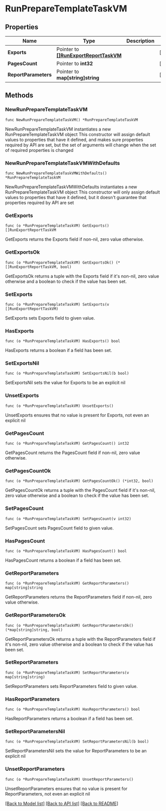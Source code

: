 # RunPrepareTemplateTaskVM

## Properties

Name | Type | Description | Notes
------------ | ------------- | ------------- | -------------
**Exports** | Pointer to [**[]RunExportReportTaskVM**](RunExportReportTaskVM.md) |  | [optional] 
**PagesCount** | Pointer to **int32** |  | [optional] 
**ReportParameters** | Pointer to **map[string]string** |  | [optional] 

## Methods

### NewRunPrepareTemplateTaskVM

`func NewRunPrepareTemplateTaskVM() *RunPrepareTemplateTaskVM`

NewRunPrepareTemplateTaskVM instantiates a new RunPrepareTemplateTaskVM object
This constructor will assign default values to properties that have it defined,
and makes sure properties required by API are set, but the set of arguments
will change when the set of required properties is changed

### NewRunPrepareTemplateTaskVMWithDefaults

`func NewRunPrepareTemplateTaskVMWithDefaults() *RunPrepareTemplateTaskVM`

NewRunPrepareTemplateTaskVMWithDefaults instantiates a new RunPrepareTemplateTaskVM object
This constructor will only assign default values to properties that have it defined,
but it doesn't guarantee that properties required by API are set

### GetExports

`func (o *RunPrepareTemplateTaskVM) GetExports() []RunExportReportTaskVM`

GetExports returns the Exports field if non-nil, zero value otherwise.

### GetExportsOk

`func (o *RunPrepareTemplateTaskVM) GetExportsOk() (*[]RunExportReportTaskVM, bool)`

GetExportsOk returns a tuple with the Exports field if it's non-nil, zero value otherwise
and a boolean to check if the value has been set.

### SetExports

`func (o *RunPrepareTemplateTaskVM) SetExports(v []RunExportReportTaskVM)`

SetExports sets Exports field to given value.

### HasExports

`func (o *RunPrepareTemplateTaskVM) HasExports() bool`

HasExports returns a boolean if a field has been set.

### SetExportsNil

`func (o *RunPrepareTemplateTaskVM) SetExportsNil(b bool)`

 SetExportsNil sets the value for Exports to be an explicit nil

### UnsetExports
`func (o *RunPrepareTemplateTaskVM) UnsetExports()`

UnsetExports ensures that no value is present for Exports, not even an explicit nil
### GetPagesCount

`func (o *RunPrepareTemplateTaskVM) GetPagesCount() int32`

GetPagesCount returns the PagesCount field if non-nil, zero value otherwise.

### GetPagesCountOk

`func (o *RunPrepareTemplateTaskVM) GetPagesCountOk() (*int32, bool)`

GetPagesCountOk returns a tuple with the PagesCount field if it's non-nil, zero value otherwise
and a boolean to check if the value has been set.

### SetPagesCount

`func (o *RunPrepareTemplateTaskVM) SetPagesCount(v int32)`

SetPagesCount sets PagesCount field to given value.

### HasPagesCount

`func (o *RunPrepareTemplateTaskVM) HasPagesCount() bool`

HasPagesCount returns a boolean if a field has been set.

### GetReportParameters

`func (o *RunPrepareTemplateTaskVM) GetReportParameters() map[string]string`

GetReportParameters returns the ReportParameters field if non-nil, zero value otherwise.

### GetReportParametersOk

`func (o *RunPrepareTemplateTaskVM) GetReportParametersOk() (*map[string]string, bool)`

GetReportParametersOk returns a tuple with the ReportParameters field if it's non-nil, zero value otherwise
and a boolean to check if the value has been set.

### SetReportParameters

`func (o *RunPrepareTemplateTaskVM) SetReportParameters(v map[string]string)`

SetReportParameters sets ReportParameters field to given value.

### HasReportParameters

`func (o *RunPrepareTemplateTaskVM) HasReportParameters() bool`

HasReportParameters returns a boolean if a field has been set.

### SetReportParametersNil

`func (o *RunPrepareTemplateTaskVM) SetReportParametersNil(b bool)`

 SetReportParametersNil sets the value for ReportParameters to be an explicit nil

### UnsetReportParameters
`func (o *RunPrepareTemplateTaskVM) UnsetReportParameters()`

UnsetReportParameters ensures that no value is present for ReportParameters, not even an explicit nil

[[Back to Model list]](../README.md#documentation-for-models) [[Back to API list]](../README.md#documentation-for-api-endpoints) [[Back to README]](../README.md)


